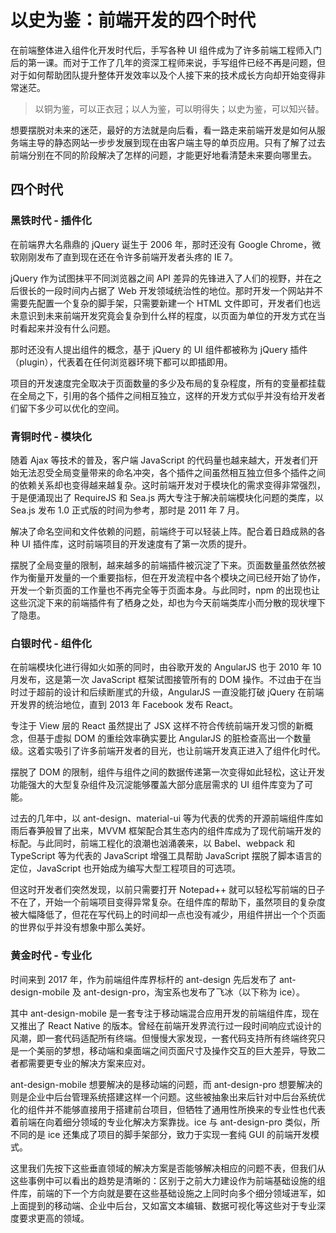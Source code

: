 # 以史为鉴：前端开发的四个时代
在前端整体进入组件化开发时代后，手写各种 UI 组件成为了许多前端工程师入门后的第一课。而对于工作了几年的资深工程师来说，手写组件已经不再是问题，但对于如何帮助团队提升整体开发效率以及个人接下来的技术成长方向却开始变得非常迷茫。

> 以铜为鉴，可以正衣冠；以人为鉴，可以明得失；以史为鉴，可以知兴替。

想要摆脱对未来的迷茫，最好的方法就是向后看，看一路走来前端开发是如何从服务端主导的静态网站一步步发展到现在由客户端主导的单页应用。只有了解了过去前端分别在不同的阶段解决了怎样的问题，才能更好地看清楚未来要向哪里去。

## 四个时代
### 黑铁时代 - 插件化

在前端界大名鼎鼎的 jQuery 诞生于 2006 年，那时还没有 Google Chrome，微软刚刚发布了直到现在还在令许多前端开发者头疼的 IE 7。

jQuery 作为试图抹平不同浏览器之间 API 差异的先锋进入了人们的视野，并在之后很长的一段时间内占据了 Web 开发领域统治性的地位。那时开发一个网站并不需要先配置一个复杂的脚手架，只需要新建一个 HTML 文件即可，开发者们也远未意识到未来前端开发究竟会复杂到什么样的程度，以页面为单位的开发方式在当时看起来并没有什么问题。

那时还没有人提出组件的概念，基于 jQuery 的 UI 组件都被称为 jQuery 插件（plugin），代表着在任何浏览器环境下都可以即插即用。

项目的开发速度完全取决于页面数量的多少及布局的复杂程度，所有的变量都挂载在全局之下，引用的各个插件之间相互独立，这样的开发方式似乎并没有给开发者们留下多少可以优化的空间。

### 青铜时代 - 模块化

随着 Ajax 等技术的普及，客户端 JavaScript 的代码量也越来越大，开发者们开始无法忍受全局变量带来的命名冲突，各个插件之间虽然相互独立但多个插件之间的依赖关系却也变得越来越复杂。这时前端开发对于模块化的需求变得非常强烈，于是便涌现出了 RequireJS 和 Sea.js 两大专注于解决前端模块化问题的类库，以 Sea.js 发布 1.0 正式版的时间为参考，那时是 2011 年 7 月。

解决了命名空间和文件依赖的问题，前端终于可以轻装上阵。配合着日趋成熟的各种 UI 插件库，这时前端项目的开发速度有了第一次质的提升。

摆脱了全局变量的限制，越来越多的前端插件被沉淀了下来。页面数量虽然依然被作为衡量开发量的一个重要指标，但在开发流程中各个模块之间已经开始了协作，开发一个新页面的工作量也不再完全等于页面本身。与此同时，npm 的出现也让这些沉淀下来的前端插件有了栖身之处，却也为今天前端类库小而分散的现状埋下了隐患。

### 白银时代 - 组件化

在前端模块化进行得如火如荼的同时，由谷歌开发的 AngularJS 也于 2010 年 10 月发布，这是第一次 JavaScript 框架试图接管所有的 DOM 操作。不过由于在当时过于超前的设计和后续断崖式的升级，AngularJS 一直没能打破 jQuery 在前端开发界的统治地位，直到 2013 年 Facebook 发布 React。

专注于 View 层的 React 虽然提出了 JSX 这样不符合传统前端开发习惯的新概念，但基于虚拟 DOM 的重绘效率确实要比 AngularJS 的脏检查高出一个数量级。这着实吸引了许多前端开发者的目光，也让前端开发真正进入了组件化时代。

摆脱了 DOM 的限制，组件与组件之间的数据传递第一次变得如此轻松，这让开发功能强大的大型复杂组件及沉淀能够覆盖大部分底层需求的 UI 组件库变为了可能。

过去的几年中，以 ant-design、material-ui 等为代表的优秀的开源前端组件库如雨后春笋般冒了出来，MVVM 框架配合其生态内的组件库成为了现代前端开发的标配。与此同时，前端工程化的浪潮也汹涌袭来，以 Babel、webpack 和 TypeScript 等为代表的 JavaScript 增强工具帮助 JavaScript 摆脱了脚本语言的定位，JavaScript 也开始成为编写大型工程项目的可选项。

但这时开发者们突然发现，以前只需要打开 Notepad++ 就可以轻松写前端的日子不在了，开始一个前端项目变得异常复杂。在组件库的帮助下，虽然项目的复杂度被大幅降低了，但花在写代码上的时间却一点也没有减少，用组件拼出一个个页面的世界似乎并没有想象中那么美好。

### 黄金时代 - 专业化

时间来到 2017 年，作为前端组件库界标杆的 ant-design 先后发布了 ant-design-mobile 及 ant-design-pro，淘宝系也发布了飞冰（以下称为 ice）。

其中 ant-design-mobile 是一套专注于移动端混合应用开发的前端组件库，现在又推出了 React Native 的版本。曾经在前端开发界流行过一段时间响应式设计的风潮，即一套代码适配所有终端。但慢慢大家发现，一套代码支持所有终端终究只是一个美丽的梦想，移动端和桌面端之间页面尺寸及操作交互的巨大差异，导致二者都需要更专业的解决方案来应对。

ant-design-mobile 想要解决的是移动端的问题，而 ant-design-pro 想要解决的则是企业中后台管理系统搭建这样一个问题。这些被抽象出来后针对中后台系统优化的组件并不能够直接用于搭建前台项目，但牺牲了通用性所换来的专业性也代表着前端在向着细分领域的专业化解决方案靠拢。ice 与 ant-design-pro 类似，所不同的是 ice 还集成了项目的脚手架部分，致力于实现一套纯 GUI 的前端开发模式。

这里我们先按下这些垂直领域的解决方案是否能够解决相应的问题不表，但我们从这些事例中可以看出的趋势是清晰的：区别于之前大力建设作为前端基础设施的组件库，前端的下一个方向就是要在这些基础设施之上同时向多个细分领域进军，如上面提到的移动端、企业中后台，又如富文本编辑、数据可视化等这些对于专业深度要求更高的领域。


